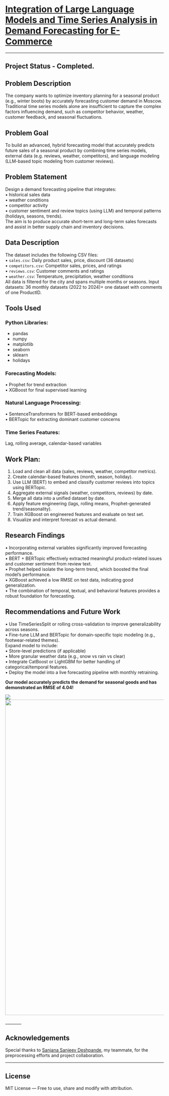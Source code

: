 # [Integration of Large Language Models and Time Series Analysis in Demand Forecasting for E-Commerce](https://github.com/ZhannaUp/ML-AI_projects/blob/main/LLM%26%20Time%20Series%20in%20Demand%20Forecasting/LLM_%26_Time_Series_for_forecasting_.ipynb)
________
## Project Status - Completed.

## Problem Description


The company wants to optimize inventory planning for a seasonal product (e.g., winter boots) by accurately forecasting customer demand in Moscow. Traditional time series models alone are insufficient to capture the complex factors influencing demand, such as competitor behavior, weather, customer feedback, and seasonal fluctuations.

## Problem Goal

To build an advanced, hybrid forecasting model that accurately predicts future sales of a seasonal product by combining time series models, external data (e.g. reviews, weather, competitors), and language modeling (LLM-based topic modeling from customer reviews).

## Problem Statement


Design a demand forecasting pipeline that integrates:\
	•	historical sales data\
	•	weather conditions\
	•	competitor activity\
	•	customer sentiment and review topics (using LLM) and temporal patterns (holidays, seasons, trends).\
The aim is to produce accurate short-term and long-term sales forecasts and assist in better supply chain and inventory decisions.

## Data Description

The dataset includes the following CSV files:\
	•	`sales.csv`: Daily product sales, price, discount (36 datasets)\
	•	`competitors.csv`: Competitor sales, prices, and ratings\
	•	`reviews.csv`: Customer comments and ratings\
	•	`weather.csv`: Temperature, precipitation, weather conditions\
	All data is filtered for the city and spans multiple months or seasons.
    Input datasets: 36 monthly datasets (2022 to 2024)+ one dataset with comments of one ProductID.

## Tools Used
### Python Libraries:
- pandas
- numpy
- matplotlib 
- seaborn
- sklearn
- holidays

### Forecasting Models:
• Prophet for trend extraction\
• XGBoost for final supervised learning
### Natural Language Processing:
•	SentenceTransformers for BERT-based embeddings\
•	BERTopic for extracting dominant customer concerns
### Time Series Features: 
Lag, rolling average, calendar-based variables

## Work Plan:
1.	Load and clean all data (sales, reviews, weather, competitor metrics).
2.	Create calendar-based features (month, season, holiday).
3.	Use LLM (BERT) to embed and classify customer reviews into topics using BERTopic.
4.	Aggregate external signals (weather, competitors, reviews) by date.
5.	Merge all data into a unified dataset by date.
6.	Apply feature engineering (lags, rolling means, Prophet-generated trend/seasonality).
7.	Train XGBoost on engineered features and evaluate on test set.
8.	Visualize and interpret forecast vs actual demand.

## Research Findings
•	Incorporating external variables significantly improved forecasting performance.\
•	BERT + BERTopic effectively extracted meaningful product-related issues and customer sentiment from review text.\
•	Prophet helped isolate the long-term trend, which boosted the final model’s performance.\
•	XGBoost achieved a low RMSE on test data, indicating good generalization.\
•	The combination of temporal, textual, and behavioral features provides a robust foundation for forecasting.

## Recommendations and Future Work
  •	Use TimeSeriesSplit or rolling cross-validation to improve generalizability across seasons.\
	•	Fine-tune LLM and BERTopic for domain-specific topic modeling (e.g., footwear-related themes).\
	  Expand model to include:\
	•	Store-level predictions (if applicable)\
	•	More granular weather data (e.g., snow vs rain vs clear)\
	•	Integrate CatBoost or LightGBM for better handling of categorical/temporal features.\
	•	Deploy the model into a live forecasting pipeline with monthly retraining.

**Our model accurately predicts the demand for seasonal goods and has demonstrated an RMSE of 4.04!**
<p class="aligncenter">
  <img src="https://ibb.co/vCVMFc2N"><img src="https://i.ibb.co/DPzjJ13B/result.png" width="1000">
</p>
________

## Acknowledgements
Special thanks to [Sanjana Sanjeev Deshpande](https://github.com/sanjana3014), my teammate, for the preprocessing efforts and project collaboration.

________
## License
MIT License — Free to use, share and modify with attribution.

